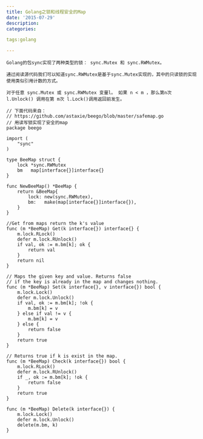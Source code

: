 ```yaml
---
title: Golang之锁和线程安全的Map
date: '2015-07-29'
description:
categories:

tags:golang

---
```


>

	Golang的包sync实现了两种类型的锁： sync.Mutex 和 sync.RWMutex。

	通过阅读源代码我们可以知道sync.RWMutex是基于sync.Mutex实现的，其中的只读锁的实现使用类似引用计数的方式。
 
	对于任意 sync.Mutex 或 sync.RWMutex 变量l。 如果 n < m ，那么第n次 l.Unlock() 调用在第 m次 l.Lock()调用返回前发生。

>

	// 下面代码来自：
	// https://github.com/astaxie/beego/blob/master/safemap.go
	// 用读写锁实现了安全的map
	package beego
	 
	import (
		"sync"
	)
	 
	type BeeMap struct {
		lock *sync.RWMutex
		bm   map[interface{}]interface{}
	}
	 
	func NewBeeMap() *BeeMap {
		return &BeeMap{
			lock: new(sync.RWMutex),
			bm:   make(map[interface{}]interface{}),
		}
	}
	 
	//Get from maps return the k's value
	func (m *BeeMap) Get(k interface{}) interface{} {
		m.lock.RLock()
		defer m.lock.RUnlock()
		if val, ok := m.bm[k]; ok {
			return val
		}
		return nil
	}
	 
	// Maps the given key and value. Returns false
	// if the key is already in the map and changes nothing.
	func (m *BeeMap) Set(k interface{}, v interface{}) bool {
		m.lock.Lock()
		defer m.lock.Unlock()
		if val, ok := m.bm[k]; !ok {
			m.bm[k] = v
		} else if val != v {
			m.bm[k] = v
		} else {
			return false
		}
		return true
	}
	 
	// Returns true if k is exist in the map.
	func (m *BeeMap) Check(k interface{}) bool {
		m.lock.RLock()
		defer m.lock.RUnlock()
		if _, ok := m.bm[k]; !ok {
			return false
		}
		return true
	}
	 
	func (m *BeeMap) Delete(k interface{}) {
		m.lock.Lock()
		defer m.lock.Unlock()
		delete(m.bm, k)
	}

